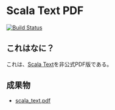 Scala Text PDF
========================

[![Build Status](https://travis-ci.org/y-yu/scala_text_pdf.svg?branch=master)](https://travis-ci.org/y-yu/scala_text_pdf)

## これはなに？

これは、[Scala Text](https://github.com/dwango/scala_text)を非公式PDF版である。

## 成果物

- [scala_text.pdf](https://y-yu.github.io/scala_text_pdf/scala_text.pdf)
